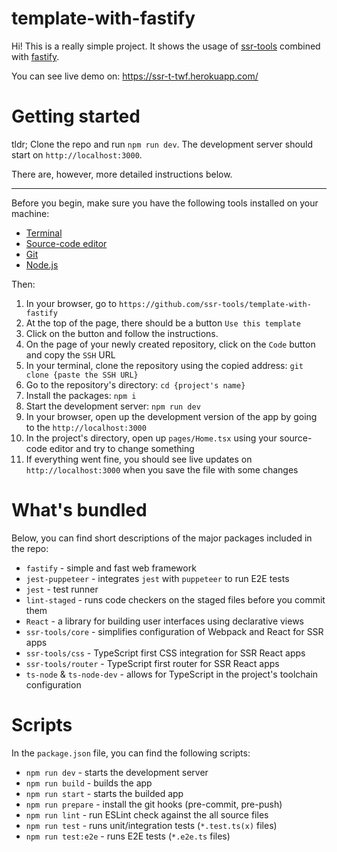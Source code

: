 # template-with-fastify

Hi! This is a really simple project. It shows the usage of [ssr-tools](https://github.com/ssr-tools/ssr-tools) combined with [fastify](https://github.com/fastify/fastify).

You can see live demo on: https://ssr-t-twf.herokuapp.com/

# Getting started

tldr; Clone the repo and run `npm run dev`. The development server should start on `http://localhost:3000`.

There are, however, more detailed instructions below.

---

Before you begin, make sure you have the following tools installed on your machine:

- [Terminal](https://en.wikipedia.org/wiki/Terminal_emulator)
- [Source-code editor](https://en.wikipedia.org/wiki/Source-code_editor)
- [Git](https://git-scm.com/)
- [Node.js](https://nodejs.org/en/)

Then:

1. In your browser, go to `https://github.com/ssr-tools/template-with-fastify`
1. At the top of the page, there should be a button `Use this template`
1. Click on the button and follow the instructions. 
1. On the page of your newly created repository, click on the `Code` button and copy the `SSH` URL
1. In your terminal, clone the repository using the copied address: `git clone {paste the SSH URL}`
1. Go to the repository's directory: `cd {project's name}`
1. Install the packages: `npm i`
1. Start the development server: `npm run dev`
1. In your browser, open up the development version of the app by going to the `http://localhost:3000`
1. In the project's directory, open up `pages/Home.tsx` using your source-code editor and try to change something
1. If everything went fine, you should see live updates on `http://localhost:3000` when you save the file with some changes

# What's bundled

Below, you can find short descriptions of the major packages included in the repo:

- `fastify` - simple and fast web framework
- `jest-puppeteer` - integrates `jest` with `puppeteer` to run E2E tests
- `jest` - test runner 
- `lint-staged` - runs code checkers on the staged files before you commit them
- `React` - a library for building user interfaces using declarative views
- `ssr-tools/core` - simplifies configuration of Webpack and React for SSR apps
- `ssr-tools/css` - TypeScript first CSS integration for SSR React apps
- `ssr-tools/router` - TypeScript first router for SSR React apps
- `ts-node` & `ts-node-dev` - allows for TypeScript in the project's toolchain configuration

# Scripts

In the `package.json` file, you can find the following scripts:

- `npm run dev` - starts the development server
- `npm run build` - builds the app
- `npm run start` - starts the builded app
- `npm run prepare` - install the git hooks (pre-commit, pre-push)
- `npm run lint` - run ESLint check against the all source files
- `npm run test` - runs unit/integration tests (`*.test.ts(x)` files)
- `npm run test:e2e` - runs E2E tests (`*.e2e.ts` files)
